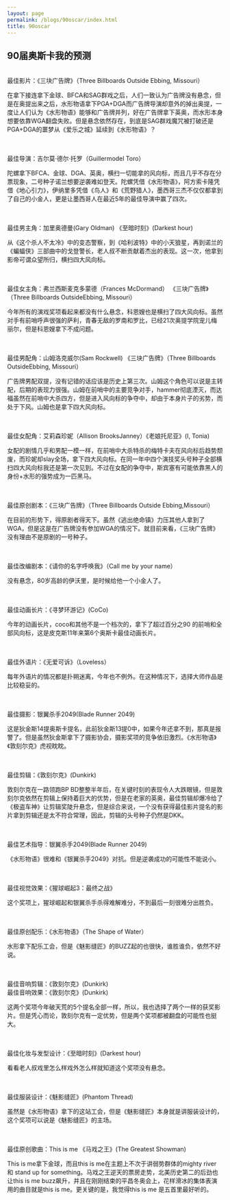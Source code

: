 ```yaml
---
layout: page
permalink: /blogs/90oscar/index.html
title: 90oscar
---
```


## 90届奥斯卡我的预测

<br>
最佳影片：《三块广告牌》（Three Billboards Outside Ebbing, Missouri）
<br>

在拿下接连拿下金球、BFCA和SAG群戏之后，人们一致认为广告牌没有悬念，但是在奥提出来之后，水形物语拿下PGA+DGA而广告牌导演却意外的掉出奥提，一度让人们认为《水形物语》能够和广告牌并列，好在广告牌拿下英奥，而水形本身想要依靠WGA翻盘失败。但是悬念依然存在，到底是SAG群戏魔咒被打破还是PGA+DGA的噩梦从《爱乐之城》延续到《水形物语》？

<br>

<br>
最佳导演：吉尔莫·德尔·托罗（Guillermodel Toro）
<br>

陀螺拿下BFCA、金球、DGA、英奥，横扫一切能拿的风向标，而且几乎不存在分票现象，二号种子诺兰想要逆袭难如登天。陀螺凭借《水形物语》，阿方索卡隆凭借《地心引力》，伊纳里多凭借《鸟人》和《荒野猎人》，墨西哥三杰不仅仅都拿到了自己的小金人，更是让墨西哥人在最近5年的最佳导演中赢了四次。

<br>
 
<br>
最佳男主角：加里奥德曼(Gary Oldman) 《至暗时刻》(Darkest hour)
<br>

从《这个杀人不太冷》中的变态警察，到《哈利波特》中的小天狼星，再到诺兰的《蝙蝠侠》三部曲中的戈登警长，老人叔不断贡献着杰出的表现。这一次，他拿到影帝可谓众望所归，横扫四大风向标。

<br>
 
<br>
最佳女主角：弗兰西斯麦克多蒙德（Frances McDormand） 《三块广告牌》（Three Billboards OutsideEbbing, Missouri）
<br>

今年所有的演戏奖项看起来都没有什么悬念，科恩嫂也是横扫了四大风向标。虽然对手有前哨呼声很强的萨利，青春无敌的罗南和罗比，已经21次奥提学院宠儿梅丽尔，但是科恩嫂拿下不成问题。

<br>
 
<br>
最佳男配角：山姆洛克威尔(Sam Rockwell) 《三块广告牌》（Three Billboards OutsideEbbing, Missouri）
<br>

广告牌男配双提，没有记错的话应该是历史上第三次。山姆这个角色可以说是主转配，后期的表现力很强。山姆在前哨中的主要竞争对手，hammer彻底湮灭，而达福虽然在前哨中大杀四方，但是进入风向标的争夺中，却由于本身片子的劣势，而处于下风。山姆也是拿下四大风向标。

<br>
 
<br>
最佳女配角：艾莉森珍妮（Allison BrooksJanney）《老娘托尼亚》(I, Tonia)
<br>

女配的剧情几乎和男配一模一样，在前哨中大杀特杀的梅特卡夫在风向标后趋势颓废，而珍妮却slay全场，拿下四大风向标。在同一年中四个演技奖头号种子全部横扫四大风向标我还是第一次见到。不过在女配的争夺中，斯宾塞有可能依靠黑人的身份+水形的强势成为一匹黑马。

<br>
 
<br>
最佳原创剧本：《三块广告牌》（Three Billboards Outside Ebbing,Missouri）
<br>

在目前的形势下，得原剧者得天下。虽然《逃出绝命镇》力压其他人拿到了WGA，但是这是在广告牌没有参加WGA的情况下。就目前来看，《三块广告牌》没有理由不是原剧的一号种子。

<br>
 
<br>
最佳改编剧本：《请你的名字呼唤我》（Call me by your name）
<br>

没有悬念，80岁高龄的伊沃里，是时候给他一个小金人了。

<br>
 
<br>
最佳动画长片：《寻梦环游记》(CoCo)
<br>

今年的动画长片，coco和其他不是一个档次的，拿下了超过百分之90 的前哨和全部风向标，这是皮克斯11年来第6个奥斯卡最佳动画长片。

<br>
 
<br>
最佳外语片：《无爱可诉》（Loveless）
<br>

每年外语片的情况都是扑朔迷离，今年也不例外。在这种情况下，选择大师作品是比较稳妥的。

<br>
 
<br>
最佳摄影：银翼杀手2049(Blade Runner 2049)
<br>

这是狄金斯14提奥斯卡提名，此前狄金斯13提0中，如果今年还拿不到，那真是报警了。但是虽然狄金斯拿下了摄影协会，摄影奖项的竞争依旧激烈。《水形物语》《敦刻尔克》虎视眈眈。

<br>
 
<br>
最佳剪辑：《敦刻尔克》(Dunkirk)
<br>

敦刻尔克在一路领跑BP BD整整半年后，在关键时刻的表现令人大跌眼镜，但是敦刻尔克依然在剪辑上保持着巨大的优势，但是在老家的英奥，最佳剪辑却爆冷给了《极盗车神》让剪辑奖陡升悬念，但是综合来说，一个没有获得最佳影片提名的影片拿到剪辑还是太不符合常理，因此，剪辑的头号种子仍然是DKK。

<br>
 
<br>
最佳艺术指导：银翼杀手2049(Blade Runner 2049)
<br>

《水形物语》很难和《银翼杀手2049》对抗。但是逆袭成功的可能性不能说小。

<br>
 
<br>
最佳视觉效果：《猩球崛起3：最终之战》
<br>

这个奖项上，猩球崛起和银翼杀手杀得难解难分，不到最后一刻很难分出胜负。

<br>
 
<br>
最佳原创配乐：《水形物语》（The Shape of Water）
<br>

水形拿下配乐工会，但是《魅影缝匠》的BUZZ起的也很快，谁胜谁负，依然不好说。

<br>
 
<br>
最佳音响剪辑：《敦刻尔克》(Dunkirk)
<br>
最佳音响效果：《敦刻尔克》(Dunkirk)
<br>

这两个奖项今年破天荒的5个提名全部一样，所以，我也选择了两个一样的获奖影片。但是凭心而论，敦刻尔克有一定优势，但是两个奖项都被翻盘的可能性也挺大。

<br>
 
<br>
最佳化妆与发型设计：《至暗时刻》(Darkest hour)
<br>

看看老人叔戏里怎么样戏外怎么样就知道这个奖项没有悬念。

<br>
 
<br>
最佳服装设计：《魅影缝匠》(Phantom Thread)
<br>

虽然是《水形物语》拿下的这站工会，但是《魅影缝匠》本身就是讲服装设计的，这个奖项可以说是《魅影缝匠》的主场。

<br>
 
<br>
最佳原创歌曲：This is me 《马戏之王》(The Greatest Showman)
<br>

This is me拿下金球，而且this is me在主题上不次于讲弱势群体的mighty river 和 stand up for something。马戏之王逆天的票房走势，北美历史第二的后劲也让this is me buzz飙升，并且在刚刚结束的平昌冬奥会上，花样滑冰的集体表演用的曲目就是this is me。更关键的是，我觉得this is me 是五首里最好听的。
